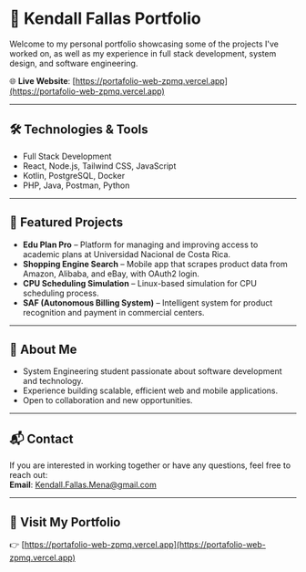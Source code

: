 # 💼 Kendall Fallas Portfolio

Welcome to my personal portfolio showcasing some of the projects I've worked on, as well as my experience in full stack development, system design, and software engineering.

🌐 **Live Website**: [https://portafolio-web-zpmq.vercel.app](https://portafolio-web-zpmq.vercel.app)

---

## 🛠️ Technologies & Tools

- Full Stack Development  
- React, Node.js, Tailwind CSS, JavaScript  
- Kotlin, PostgreSQL, Docker  
- PHP, Java, Postman, Python  

---

## 🚀 Featured Projects

- **Edu Plan Pro** – Platform for managing and improving access to academic plans at Universidad Nacional de Costa Rica.  
- **Shopping Engine Search** – Mobile app that scrapes product data from Amazon, Alibaba, and eBay, with OAuth2 login.  
- **CPU Scheduling Simulation** – Linux-based simulation for CPU scheduling process.  
- **SAF (Autonomous Billing System)** – Intelligent system for product recognition and payment in commercial centers.  

---

## 📄 About Me

- System Engineering student passionate about software development and technology.  
- Experience building scalable, efficient web and mobile applications.  
- Open to collaboration and new opportunities.  

---

## 📬 Contact

If you are interested in working together or have any questions, feel free to reach out:  
**Email**: Kendall.Fallas.Mena@gmail.com  

---

## 🔗 Visit My Portfolio

👉 [https://portafolio-web-zpmq.vercel.app](https://portafolio-web-zpmq.vercel.app)
